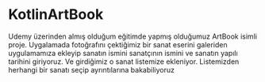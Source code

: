 # KotlinArtBook
Udemy üzerinden almış olduğum eğitimde yapmış olduğumuz ArtBook isimli proje.
Uygalamada fotoğrafını çektiğimiz bir sanat eserini galeriden uygulamamıza ekleyip sanatın ismini sanatçının ismini ve sanatın yapılı tarihini giriyoruz. Ve girdiğimiz o sanat listemize ekleniyor. Listemizden herhangi bir sanatı seçip ayrıntılarına bakabiliyoruz
